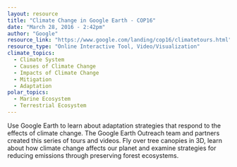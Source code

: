 ```yaml
---
layout: resource
title: "Climate Change in Google Earth - COP16"
date: "March 28, 2016 - 2:42pm"
author: "Google"
resource_link: "https://www.google.com/landing/cop16/climatetours.html"
resource_type: "Online Interactive Tool, Video/Visualization"
climate_topics:
  - Climate System
  - Causes of Climate Change
  - Impacts of Climate Change
  - Mitigation
  - Adaptation
polar_topics:
  - Marine Ecosystem
  - Terrestrial Ecosystem
---
```


Use Google Earth to learn about adaptation strategies that respond to the effects of climate change. The Google Earth Outreach team and partners created this series of tours and videos. Fly over tree canopies in 3D, learn about how climate change affects our planet and examine strategies for reducing emissions through preserving forest ecosystems. 